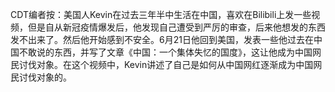 CDT编者按：美国人Kevin在过去三年半中生活在中国，喜欢在Bilibili上发一些视频，但是自从新冠疫情爆发后，他发现自己遭受到严厉的审查，后来他想发的东西发不出来了。然后他开始感到不安全。6月21日他回到美国，发表一些他过去在中国不敢说的东西，并写了文章《中国：一个集体失忆的国度》，这让他成为中国网民讨伐对象。在这个视频中，Kevin讲述了自己是如何从中国网红逐渐成为中国网民讨伐对象的。 


